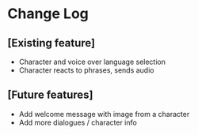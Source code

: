 
# Change Log

## [Existing feature] 
* Character and voice over language selection
* Character reacts to phrases, sends audio
 
## [Future features] 
* Add welcome message with image from a character
* Add more dialogues / character info
 
